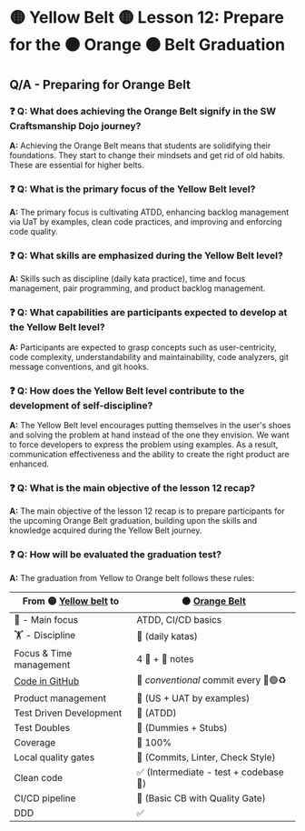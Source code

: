 # 🟡 Yellow Belt 🟡 Lesson 12: Prepare for the 🟠 Orange 🟠 Belt Graduation

## Q/A - Preparing for Orange Belt

### ❓ Q: What does achieving the Orange Belt signify in the SW Craftsmanship Dojo journey?

**A:** Achieving the Orange Belt means that students are solidifying their
foundations. They start to change their mindsets and get rid of old habits.
These are essential for higher belts.

### ❓ Q: What is the primary focus of the Yellow Belt level?

**A:** The primary focus is cultivating ATDD, enhancing backlog management via
UaT by examples, clean code practices, and improving and enforcing code quality.

### ❓ Q: What skills are emphasized during the Yellow Belt level?

**A:** Skills such as discipline (daily kata practice), time and focus
management, pair programming, and product backlog management.

### ❓ Q: What capabilities are participants expected to develop at the Yellow Belt level?

**A:** Participants are expected to grasp concepts such as user-centricity, code
complexity, understandability and maintainability, code analyzers, git message
conventions, and git hooks.

### ❓ Q: How does the Yellow Belt level contribute to the development of self-discipline?

**A:** The Yellow Belt level encourages putting themselves in the user's shoes
and solving the problem at hand instead of the one they envision. We want to
force developers to express the problem using examples. As a result,
communication effectiveness and the ability to create the right product are
enhanced.

### ❓ Q: What is the main objective of the lesson 12 recap?

**A:** The main objective of the lesson 12 recap is to prepare participants for
the upcoming Orange Belt graduation, building upon the skills and knowledge
acquired during the Yellow Belt journey.

### ❓ Q: How will be evaluated the graduation test?

**A:** The graduation from Yellow to Orange belt follows these rules:

| From 🟡 [Yellow belt](../02-yellow//) to | 🟠 [Orange Belt](../03-orange/)        |
| ---------------------------------------- | -------------------------------------- |
| 🎯 - Main focus                          | ATDD, CI/CD basics                     |
| 🏋️ - Discipline                          | 🥋 (daily katas)                       |
| Focus & Time management                  | 4 🍅 + 📝 notes                        |
| [Code in GitHub](github/)                | 🥋 _conventional_ commit every 🔴🟢♻️  |
| Product management                       | 🥋 (US + UAT by examples)              |
| Test Driven Development                  | 🥋 (ATDD)                              |
| Test Doubles                             | 🥋 (Dummies + Stubs)                   |
| Coverage                                 | 🥋 100%                                |
| Local quality gates                      | 🥋 (Commits, Linter, Check Style)      |
| Clean code                               | ✅ (Intermediate - test + codebase 📖) |
| CI/CD pipeline                           | 🥋 (Basic CB with Quality Gate)        |
| DDD                                      | ✅                                     |

